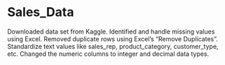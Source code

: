 # Sales_Data
Downloaded data set from Kaggle.
Identified and handle missing values using Excel.
Removed duplicate rows using Excel’s “Remove Duplicates”.
Standardize text values like sales_rep, product_category, customer_type, etc.
Changed the numeric columns to integer and decimal data types.

